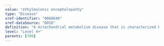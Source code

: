 ```yaml
---
value: "ethylmalonic encephalopathy"
type: "Disease"
xref-identifier: "0060640"
xref-dataSource: "DOID"
definition: "A mitochondrial metabolism disease that is characterized by neurodevelopmental delay and regression, prominent pyramidal and extrapyramidal signs, recurrent petechiae, orthostatic acrocyanosis, and chronic diarrhea; it has_material_basis_in homozygous or compound heterozygous mutation in the ETHE1 gene, which encodes a mitochondrial matrix protein, on chromosome 19q13."
level: "Level 4+"
parents: [700]
---
```

